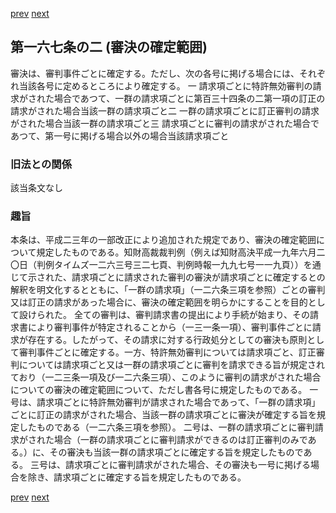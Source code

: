 [prev](/specific\markdowns\特許法\232_Mp-Ch_6-At_167.md)
[next](/specific\markdowns\特許法\234_Mp-Ch_6-At_168.md)
## 第一六七条の二 (審決の確定範囲)
審決は、審判事件ごとに確定する。ただし、次の各号に掲げる場合には、それぞれ当該各号に定めるところにより確定する。
一 請求項ごとに特許無効審判の請求がされた場合であつて、一群の請求項ごとに第百三十四条の二第一項の訂正の請求がされた場合当該一群の請求項ごと二 一群の請求項ごとに訂正審判の請求がされた場合当該一群の請求項ごと三 請求項ごとに審判の請求がされた場合であつて、第一号に掲げる場合以外の場合当該請求項ごと

### 旧法との関係
該当条文なし

### 趣旨
本条は、平成二三年の一部改正により追加された規定であり、審決の確定範囲について規定したものである。知財高裁裁判例（例えば知財高決平成一九年六月二〇日（判例タイムズ一二六三号三二七頁、判例時報一九九七号一一九頁））を通じて示された、請求項ごとに請求された審判の審決が請求項ごとに確定するとの解釈を明文化するとともに、「一群の請求項」（一二六条三項を参照）ごとの審判又は訂正の請求があった場合に、審決の確定範囲を明らかにすることを目的として設けられた。
全ての審判は、審判請求書の提出により手続が始まり、その請求書により審判事件が特定されることから（一三一条一項）、審判事件ごとに請求が存在する。したがって、その請求に対する行政処分としての審決も原則として審判事件ごとに確定する。一方、特許無効審判については請求項ごと、訂正審判については請求項ごと又は一群の請求項ごとに審判を請求できる旨が規定されており（一二三条一項及び一二六条三項）、このように審判の請求がされた場合についての審決の確定範囲について、ただし書各号に規定したものである。
一号は、請求項ごとに特許無効審判が請求された場合であって、「一群の請求項」ごとに訂正の請求がされた場合、当該一群の請求項ごとに審決が確定する旨を規定したものである（一二六条三項を参照）。
二号は、一群の請求項ごとに審判請求がされた場合（一群の請求項ごとに審判請求ができるのは訂正審判のみである。）に、その審決も当該一群の請求項ごとに確定する旨を規定したものである。
三号は、請求項ごとに審判請求がされた場合、その審決も一号に掲げる場合を除き、請求項ごとに確定する旨を規定したものである。

[prev](/specific\markdowns\特許法\232_Mp-Ch_6-At_167.md)
[next](/specific\markdowns\特許法\234_Mp-Ch_6-At_168.md)